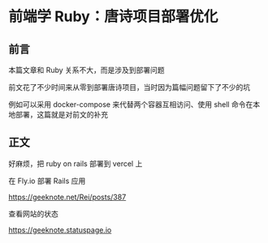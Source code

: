 # 前端学 Ruby：唐诗项目部署优化

## 前言

本篇文章和 Ruby 关系不大，而是涉及到部署问题

前文花了不少时间来从零到部署唐诗项目，当时因为篇幅问题留下了不少的坑

例如可以采用 docker-compose 来代替两个容器互相访问、使用 shell 命令在本地部署，这篇就是对前文的补充

## 正文





好麻烦，把 ruby on rails 部署到 vercel 上



在 Fly.io 部署 Rails 应用

https://geeknote.net/Rei/posts/387



查看网站的状态

https://geeknote.statuspage.io
